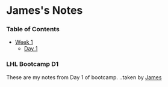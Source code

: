 # James's Notes

### Table of Contents
* [Week 1](/Week_1)
  * [Day 1](/Week_1/Day_1)

### LHL Bootcamp D1
These are my notes from Day 1 of bootcamp.
..taken by [James](https://github.com/jamesbrown5292)

